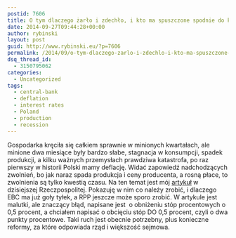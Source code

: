 ```yaml
---
postid: 7606
title: O tym dlaczego żarło i zdechło, i kto ma spuszczone spodnie do kolan
date: 2014-09-27T09:44:28+00:00
author: rybinski
layout: post
guid: http://www.rybinski.eu/?p=7606
permalink: /2014/09/o-tym-dlaczego-zarlo-i-zdechlo-i-kto-ma-spuszczone-spodnie-do-kolan/
dsq_thread_id:
  - 3150795062
categories:
  - Uncategorized
tags:
  - central-bank
  - deflation
  - interest rates
  - Poland
  - production
  - recession
---
```

Gospodarka kręciła się całkiem sprawnie w minionych kwartałach, ale minione dwa miesiące były bardzo słabe, stagnacja w konsumpcji, spadek produkcji, a kilku ważnych przemysłach prawdziwa katastrofa, po raz pierwszy w historii Polski mamy deflację. Widać zapowiedź nadchodzących zwolnień, bo jak naraz spada produkcja i ceny producenta, a rosną płace, to zwolnienia są tylko kwestią czasu. Na ten temat jest mój [artykuł](http://www.ekonomia.rp.pl/artykul/705506,1144547-Zarlo--zarlo-i-zdechlo.html) w dzisiejszej Rzeczpospolitej. Pokazuję w nim co należy zrobić, i dlaczego EBC ma już goły tyłek, a RPP jeszcze może sporo zrobić. W artykule jest malutki, ale znaczący błąd, napisane jest  o obniżeniu stóp procentowych o 0,5 procent, a chciałem napisać o obcięciu stóp DO 0,5 procent, czyli o dwa punkty procentowe. Taki ruch jest obecnie potrzebny, plus konieczne reformy, za które odpowiada rząd i większość sejmowa.

